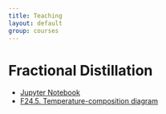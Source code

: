 ```yaml
---
title: Teaching
layout: default
group: courses
---
```


# Fractional Distillation


- [Jupyter Notebook](distillation.ipynb)
- [F24.5. Temperature-composition diagram](F24.5.jpg) 


